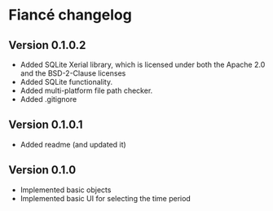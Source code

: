 # Fiancé changelog

## Version 0.1.0.2

- Added SQLite Xerial library, which is licensed under both the Apache 2.0 and the BSD-2-Clause licenses
- Added SQLite functionality.
- Added multi-platform file path checker.
- Added .gitignore

## Version 0.1.0.1

- Added readme (and updated it)

## Version 0.1.0

- Implemented basic objects
- Implemented basic UI for selecting the time period